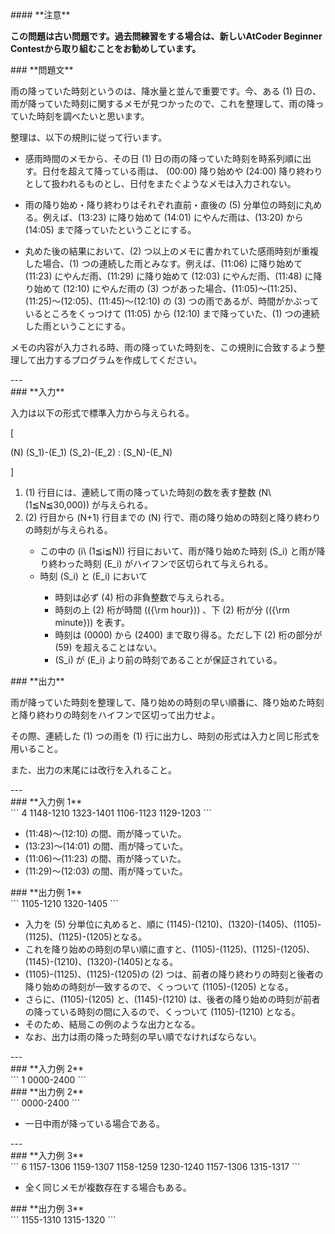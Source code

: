 <div>

<div>
#### **注意**
<p>
<b>
この問題は古い問題です。過去問練習をする場合は、新しいAtCoder Beginner Contestから取り組むことをお勧めしています。</b>
</p>
### **問題文**
<section>

雨の降っていた時刻というのは、降水量と並んで重要です。今、ある (1) 日の、雨が降っていた時刻に関するメモが見つかったので、これを整理して、雨の降っていた時刻を調べたいと思います。


整理は、以下の規則に従って行います。
<ul>
<li>

感雨時間のメモから、その日 (1) 日の雨の降っていた時刻を時系列順に出す。日付を超えて降っている雨は、 (00:00) 降り始めや (24:00) 降り終わりとして扱われるものとし、日付をまたぐようなメモは入力されない。
</li>
<li>

雨の降り始め・降り終わりはそれぞれ直前・直後の (5) 分単位の時刻に丸める。例えば、(13:23) に降り始めて (14:01) にやんだ雨は、(13:20) から (14:05) まで降っていたということにする。
</li>
<li>

丸めた後の結果において、(2) つ以上のメモに書かれていた感雨時刻が重複した場合、(1) つの連続した雨とみなす。例えば、(11:06) に降り始めて (11:23) にやんだ雨、(11:29) に降り始めて (12:03) にやんだ雨、(11:48) に降り始めて (12:10) にやんだ雨の (3) つがあった場合、(11:05)〜(11:25)、(11:25)〜(12:05)、(11:45)〜(12:10) の (3) つの雨であるが、時間がかぶっているところをくっつけて (11:05) から (12:10) まで降っていた、(1) つの連続した雨ということにする。
</li>
</ul>


メモの内容が入力される時、雨の降っていた時刻を、この規則に合致するよう整理して出力するプログラムを作成してください。
</section>
</div>
---
<div>
### **入力**
<section>

入力は以下の形式で標準入力から与えられる。

\[

(N)
(S_1)-(E_1)
(S_2)-(E_2)
:
(S_N)-(E_N)

\]

<ol>
<li>
(1) 行目には、連続して雨の降っていた時刻の数を表す整数 (N\ (1≦N≦30,000)) が与えられる。</li>
<li>
(2) 行目から (N+1) 行目までの (N) 行で、雨の降り始めの時刻と降り終わりの時刻が与えられる。</li>
<ul>
<li>
この中の (i\ (1≦i≦N)) 行目において、雨が降り始めた時刻 (S_i) と雨が降り終わった時刻 (E_i) がハイフンで区切られて与えられる。</li>
<li>
時刻 (S_i) と (E_i) において</li>
<ul>
<li>
時刻は必ず (4) 桁の非負整数で与えられる。</li>
<li>
時刻の上 (2) 桁が時間 (({\rm hour})) 、下 (2) 桁が分 (({\rm minute})) を表す。</li>
<li>
時刻は (0000) から (2400) まで取り得る。ただし下 (2) 桁の部分が (59) を超えることはない。</li>
<li>
(S_i) が (E_i) より前の時刻であることが保証されている。</li>
</ul>
</ul>
</ol>
</section>
</div>
<div>
### **出力**
<section>

雨が降っていた時刻を整理して、降り始めの時刻の早い順番に、降り始めた時刻と降り終わりの時刻をハイフンで区切って出力せよ。

その際、連続した (1) つの雨を (1) 行に出力し、時刻の形式は入力と同じ形式を用いること。

また、出力の末尾には改行を入れること。
</section>
</div>
---
<div>
### **入力例 1**
<section>
```
4
1148-1210
1323-1401
1106-1123
1129-1203
```
<ul>
<li>
(11:48)〜(12:10) の間、雨が降っていた。</li>
<li>
(13:23)〜(14:01) の間、雨が降っていた。</li>
<li>
(11:06)〜(11:23) の間、雨が降っていた。</li>
<li>
(11:29)〜(12:03) の間、雨が降っていた。</li>
</ul>
</section>
</div>
<div>
### **出力例 1**
<section>
```
1105-1210
1320-1405
```
<ul>
<li>
入力を (5) 分単位に丸めると、順に (1145)-(1210)、(1320)-(1405)、(1105)-(1125)、(1125)-(1205)となる。</li>
<li>
これを降り始めの時刻の早い順に直すと、(1105)-(1125)、(1125)-(1205)、(1145)-(1210)、(1320)-(1405)となる。</li>
<li>
(1105)-(1125)、(1125)-(1205)の (2) つは、前者の降り終わりの時刻と後者の降り始めの時刻が一致するので、くっついて (1105)-(1205) となる。</li>
<li>
さらに、(1105)-(1205) と、(1145)-(1210) は、後者の降り始めの時刻が前者の降っている時刻の間に入るので、くっついて (1105)-(1210) となる。</li>
<li>
そのため、結局この例のような出力となる。</li>
<li>
なお、出力は雨の降った時刻の早い順でなければならない。</li>
</ul>
</section>
</div>
---
<div>
### **入力例 2**
<section>
```
1
0000-2400
```
</section>
</div>
<div>
### **出力例 2**
<section>
```
0000-2400
```
<ul>
<li>
一日中雨が降っている場合である。</li>
</ul>
</section>
</div>
---
<div>
### **入力例 3**
<section>
```
6
1157-1306
1159-1307
1158-1259
1230-1240
1157-1306
1315-1317
```
<ul>
<li>
全く同じメモが複数存在する場合もある。</li>
</ul>
</section>
</div>
<div>
### **出力例 3**
<section>
```
1155-1310
1315-1320
```
</section>
</div>

</div>
